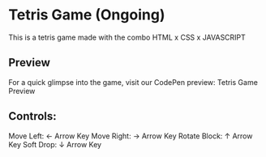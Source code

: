 # Tetris Game (Ongoing)
This is a tetris game made with the combo HTML x CSS x JAVASCRIPT

## Preview
For a quick glimpse into the game, visit our CodePen preview: Tetris Game Preview

## Controls:
Move Left: ← Arrow Key
Move Right: → Arrow Key
Rotate Block: ↑ Arrow Key
Soft Drop: ↓ Arrow Key